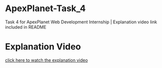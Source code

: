 # ApexPlanet-Task_4
Task 4 for ApexPlanet Web Development Internship | Explanation video link included in README

# Explanation Video
[click here to watch the explanation video](https://www.linkedin.com/posts/p-sathvika-a618a8324_apexplanetsoftwarepvtltd-webdevelopment-internship-activity-7337835686672117762-7q3F?utm_source=share&utm_medium=member_desktop&rcm=ACoAAFIAhekBiXleA9lHMcvuBvGJ9lAnJSic6xg)
